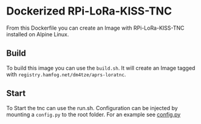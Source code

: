 # Dockerized RPi-LoRa-KISS-TNC

From this Dockerfile you can create an Image with RPi-LoRa-KISS-TNC installed on Alpine Linux.

## Build

To build this image you can use the `build.sh`. It will create an Image tagged with `registry.hamfog.net/dm4tze/aprs-loratnc`.

## Start

To Start the tnc can use the run.sh. Configuration can be injected by mounting a `config.py` to the root folder. For an example see [config.py](content/RPi-LoRa-KISS-TNC/config.py)
